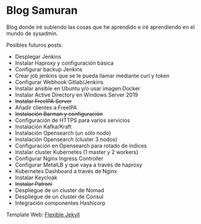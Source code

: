 # Blog Samuran

Blog donde iré subiendo las cosas que he aprendido e iré aprendiendo en el mundo de sysadmin.

Posibles futuros posts:

- Desplegar Jenkins
- Instalar Haproxy y configuración básica
- Configurar backup Jenkins
- Crear job jenkins que se le pueda llamar mediante curl y token
- Configurar Webhook Gitlab/Jenkins
- Instalar ansible en Ubuntu y/o usar imagen Docker
- Instalar Active Directory en Windows Server 2019
- ~~Instalar FreeIPA Server~~
- Añadir clientes a FreeIPA
- ~~Instalación Barman y configuración~~
- Configuración de HTTPS para varios servicios
- Instalación Kafka/Kraft
- Instalación Opensearch (un sólo nodo)
- Instalación Opensearch (cluster 3 nodos)
- Configuración en Opensearch para rotado de indices
- Instalar cluster Kubernetes (1 master y 2 workers)
- Configurar Nginx Ingress Controller
- Configurar MetalLB y que vaya a través de haproxy
- Kubernetes Dashboard a través de Nginx
- Instalar Keycloak
- ~~Instalar Patroni~~
- Despliegue de un cluster de Nomad
- Despliegue de un cluster de Consul
- Integración componentes Hashicorp

Template Web: [Flexible Jekyll](https://github.com/artemsheludko/flexible-jekyll)
